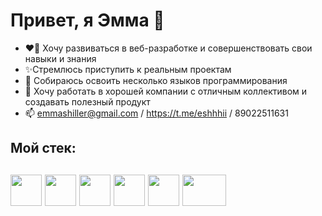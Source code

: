 <h1> <b>Привет, я Эмма  👋 </b> </h1>
 
- ❤️‍🔥 Хочу развиваться в веб-разработке и совершенствовать свои навыки и знания
- ✨Стремлюсь приступить к реальным проектам 
- 🚀 Собираюсь освоить несколько языков программирования 
- 💫 Хочу работать в хорошей компании с отличным коллективом и создавать полезный продукт
- 📫 emmashiller@gmail.com / https://t.me/eshhhii / 89022511631

<h2><b>Мой стек:</b> <h2>
<img src='https://mohamedelghandour.github.io/windows-10/img/8b61de4c84033266e15317a6eb9fda2d-css3.png' width='50' height='50'>
<img src='https://cdn.iconscout.com/icon/free/png-512/javascript-2752148-2284965.png' width='50' height='50'>
<img src='https://www.pngfind.com/pngs/m/685-6854994_react-logo-no-background-hd-png-download.png' width='50' height='50'>
<img src='https://e7.pngegg.com/pngimages/743/345/png-clipart-bash-git-computer-icons-installation-command-line-interface-github-text-logo-thumbnail.png' width='50' height='50'>
<img src='https://c0.klipartz.com/pngpicture/713/558/gratis-png-iconos-de-computadora-pro-git-portable-network-graphics-logo-github-thumbnail.png' width='50' height='50'>
<img src='https://polyakovdmitriy.ru/wp-content/uploads/2020/05/kisspng-webpack-computer-icons-scalable-vector-graphics-re-webpack-svg-icon-transparent-amp-png-clipart-fre-5cb79870aa3cb3.6069044115555359846973.jpg' width='70' height='50'>
